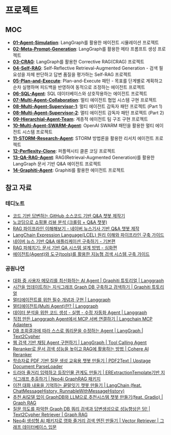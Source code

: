 # 프로젝트

## MOC

- [**01-Agent-Simulation**](./01-agent-simulation/01-Agent-Simulation.ipynb): LangGraph를 활용한 에이전트 시뮬레이션 프로젝트
- [**02-Meta-Prompt-Generation**](./02-meta-prompt-generation/02-Meta-Prompt-Generation.ipynb): LangGraph를 활용한 메타 프롬프트 생성 프로젝트
- [**03-CRAG**](./03-crag/03-CRAG.ipynb): LangGraph를 활용한 Corrective RAG(CRAG) 프로젝트
- [**04-Self-RAG**](./04-self-rag/04-Self-RAG.ipynb): Self-Reflective Retrieval-Augmented Generation - 검색 필요성을 자체 판단하고 답변 품질을 평가하는 Self-RAG 프로젝트
- [**05-Plan-and-Execute**](./05-plan-and-execute/05-Plan-and-Execute.ipynb): Plan-and-Execute 패턴 - 목표를 단계별로 계획하고 순차 실행하며 피드백을 반영하여 동적으로 조정하는 에이전트 프로젝트
- [**06-SQL-Agent**](./06-sql-agent/06-SQL-Agent.ipynb): SQL 데이터베이스와 상호작용하는 에이전트 프로젝트
- [**07-Multi-Agent-Collaboration**](./07-multi-agent-collaboration/07-Multi-Agent-Collaboration.ipynb): 멀티 에이전트 협업 시스템 구현 프로젝트
- [**08-Multi-Agent-Supervisor-1**](./08-multi-agent-supervisor-1/08-Multi-Agent-Supervisor-1.ipynb): 멀티 에이전트 감독자 패턴 프로젝트 (Part 1)
- [**08-Multi-Agent-Supervisor-2**](./08-multi-agent-supervisor-2/08-Multi-Agent-Supervisor-2.ipynb): 멀티 에이전트 감독자 패턴 프로젝트 (Part 2)
- [**09-Hierarchial-Agent-Team**](./09-hierarchial-agent-team/09-Hierarchial-Agent-Team.ipynb): 계층적 에이전트 팀 구조 구현 프로젝트
- [**10-Multi-Agent-SWARM-Agent**](./10-multi-agent-swarm-agent/10-Multi-Agent-SWARM-Agent.ipynb): OpenAI SWARM 패턴을 활용한 멀티 에이전트 시스템 프로젝트
- [**11-STORM-Research-Agent**](./11-storm-research-agent/11-STORM-Research-Agent.ipynb): STORM 방법론을 활용한 리서치 에이전트 프로젝트
- [**12-Perflexity-Clone**](./12-perflexity-clone/README.md): 퍼플렉시티 클론 코딩 프로젝트
- [**13-QA-RAG-Agent**](./13-qa-rag-agent/LangGraph-QA-RAG-Agent.ipynb): RAG(Retrieval-Augmented Generation)를 활용한 LangGraph 문서 기반 Q&A 에이전트 프로젝트
- [**14-Graphiti-Agent**](./14-graphiti-agent/README.md): Graphiti를 활용한 에이전트 프로젝트

## 참고 자료

### 테디노트

- [코드 기반 답변하는 GitHub 소스코드 기반 Q&A 챗봇 제작기](https://youtu.be/yB8b-lW_5HY)
- [노코딩으로 쇼핑몰 리뷰 분석 (크롤링 + Q&A 챗봇)](https://youtu.be/r5YyftofuII)
- [RAG 파이프라인 이해해보기 - 네이버 뉴스기사 기반 Q&A 챗봇 제작](https://youtu.be/1scMJH93v0M)
- [LangChain Expression Language(LCEL) 원리 이해와 파이프라인 구축 가이드](https://teddylee777.github.io/langchain/langchain-lcel/)
- [네이버 뉴스 기반 Q&A 애플리케이션 구축하기 - 기본편](https://teddylee777.github.io/langchain/rag-naver-news-qa/)
- [RAG 파헤치기: 문서 기반 QA 시스템 설계 방법 - 심화편](https://teddylee777.github.io/langchain/rag-tutorial/)
- [에이전트(Agent)와 도구(tools)를 활용한 지능형 검색 시스템 구축 가이드](https://teddylee777.github.io/langchain/langchain-agent/)

### 공원나연

- [대화 중 사용자 메모리를 최신화하는 AI Agent | Graphiti 튜토리얼 | Langgraph](https://youtu.be/nhzJTY3Iu6Y)
- [시간을 업데이트하는 지식그래프 Graph DB 구축하고 검색하기 | Graphiti 튜토리얼](https://youtu.be/y_s7T9GEfKg)
- [멀티에이전트를 위한 필수 개념과 구현 | Langgraph](https://youtu.be/KZOKLH-YLgs)
- [멀티에이전트(Multi Agent)란? | Langgraph](https://youtu.be/aoDsLxoKlPo)
- [데이터 분석을 위한 코드 생성 - 실행 - 수정 자동화 Agent | Langgraph](https://youtu.be/ybNRWwo6dZk)
- [직접 만든 Langgraph Agent에서 MCP 서버 연결하기 | Langchain MCP Adapters](https://youtu.be/EaTUa3h1EtU)
- [DB 조회결과에 따라 스스로 쿼리문을 수정하는 Agent | LangGraph | Text2Cypher](https://youtu.be/O93x9JvDQd0)
- [웹 검색 기반 채팅 Agent 구현하기 | LangGraph | Tool Calling Agent](https://youtu.be/t4RdOgUReKo)
- [Reranker로 문서 검색 성능을 높이고 RAG에 활용하는 방법 | Cohere AI Reranker](https://youtu.be/12QnGI2NkYQ)
- [학습자료 PDF 기반 질문 생성 교육용 챗봇 만들기 | PDF2Text | Upstage Document ParseLoader](https://youtu.be/I5UwwdXHcrA)
- [드라마 줄거리 입력하고 등장인물 관계도 만들기 | ERExtractionTemplate기반 지식그래프 추출하기 | Neo4j GraphRAG 패키지](https://youtu.be/Vj-xOhIMkZE)
- [이전 대화 내용을 기억하는 끝말잇기 챗봇 만들기 | LangChain (feat. ChatMessageHistory, RunnableWithMessageHistory)](https://youtu.be/bm0S82f_FGI)
- [추천 AI모델 없이 GraphDB와 LLM으로 추천시스템 챗봇 만들기(feat. Gradio) | Graph RAG](https://youtu.be/dzQZvebTvKc)
- [질문 의도를 파악한 Graph DB 쿼리 검색과 답변생성으로 성능향상은 덤! | Text2Cypher Retriever | Graph RAG](https://youtu.be/8uAVVJndHDw)
- [Neo4j 생성형 AI 패키지로 영화 줄거리 검색 엔진 만들기 | Vector Retriever | 그래프 데이터베이스 입문](https://youtu.be/FeAowtZB80w)
